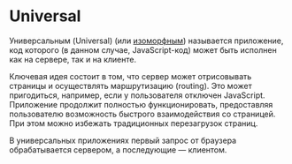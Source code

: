 # Universal

Универсальным (Universal) (или [изоморфным](ISOMORPHIC.md)) называется приложение, код которого (в данном случае, JavaScript-код) может быть исполнен как на сервере, так и на клиенте.

Ключевая идея состоит в том, что сервер может отрисовывать страницы и осуществлять маршрутизацию (routing). Это может пригодиться, например, если у пользователя отключен JavaScript. Приложение продолжит полностью функционировать, предоставляя пользователю возможность быстрого взаимодействия со страницей. При этом можно избежать традиционных перезагрузок страниц.

В универсальных приложениях первый запрос от браузера обрабатывается сервером, а последующие — клиентом.
